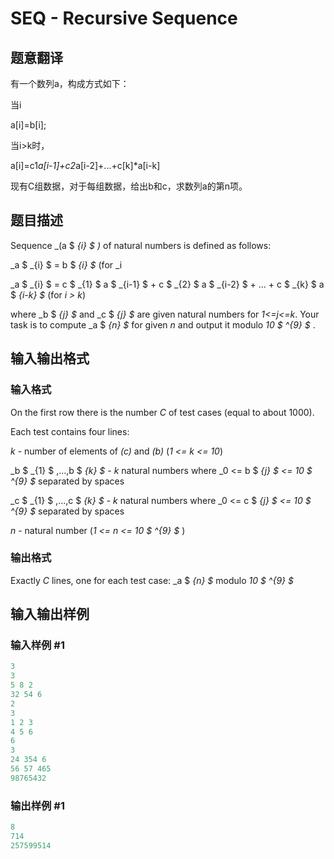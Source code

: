 # SEQ - Recursive Sequence

## 题意翻译

有一个数列a，构成方式如下：

当i

a[i]=b[i];

当i>k时，

a[i]=c1*a[i-1]+c2*a[i-2]+...+c[k]*a[i-k]

现有C组数据，对于每组数据，给出b和c，求数列a的第n项。

## 题目描述

Sequence _(a $ _{i} $ )_ of natural numbers is defined as follows:

_a $ _{i} $ = b $ _{i} $_ (for _i 

_a $ _{i} $ = c $ _{1} $ a $ _{i-1} $ + c $ _{2} $ a $ _{i-2} $ + ... + c $ _{k} $ a $ _{i-k} $_ (for _i > k_)

where _b $ _{j} $_ and _c $ _{j} $_ are given natural numbers for _1<=j<=k_. Your task is to compute _a $ _{n} $_ for given _n_ and output it modulo _10 $ ^{9} $_ .

## 输入输出格式

### 输入格式

On the first row there is the number _C_ of test cases (equal to about 1000).

Each test contains four lines:

_k_ - number of elements of _(c)_ and _(b)_ (_1 <= k <= 10_)

_b $ _{1} $ ,...,b $ _{k} $_ - _k_ natural numbers where _0 <= b $ _{j} $ <= 10 $ ^{9} $_ separated by spaces

_c $ _{1} $ ,...,c $ _{k} $_ - _k_ natural numbers where _0 <= c $ _{j} $ <= 10 $ ^{9} $_ separated by spaces

_n_ - natural number (_1 <= n <= 10 $ ^{9} $_ )

### 输出格式

Exactly _C_ lines, one for each test case: _a $ _{n} $_ modulo _10 $ ^{9} $_

## 输入输出样例

### 输入样例 #1

```cpp
3 
3 
5 8 2 
32 54 6 
2 
3 
1 2 3 
4 5 6 
6 
3 
24 354 6 
56 57 465 
98765432
```


### 输出样例 #1

```cpp
8 
714 
257599514
```


